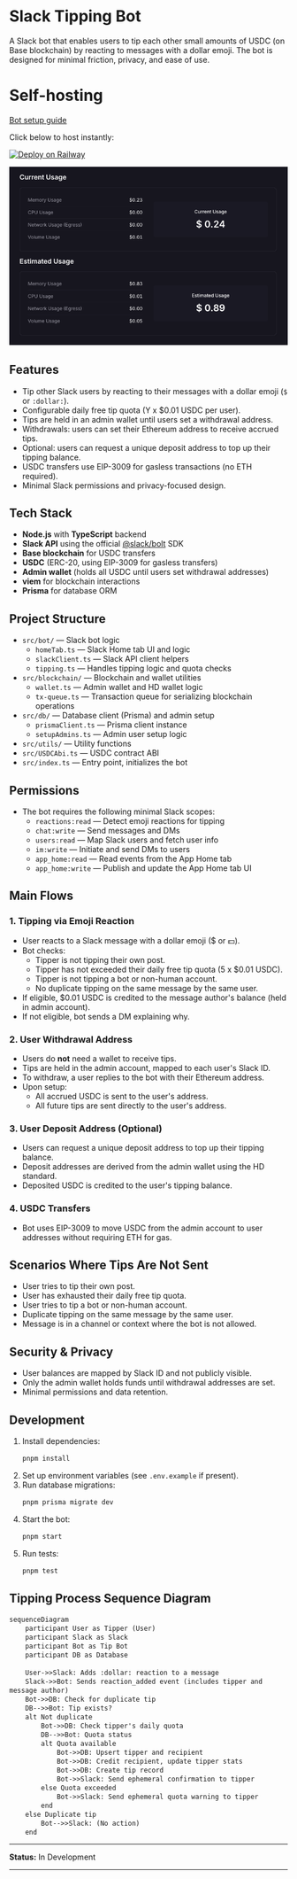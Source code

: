 # Slack Tipping Bot

A Slack bot that enables users to tip each other small amounts of USDC (on Base blockchain) by reacting to messages with a dollar emoji. The bot is designed for minimal friction, privacy, and ease of use.

# Self-hosting

[Bot setup guide](./docs/bot-setup-guide.md)

Click below to host instantly:

[![Deploy on Railway](https://railway.com/button.svg)](https://railway.com/deploy/ZogUZJ?referralCode=fQRD5i)

![Railway Cost Usage](./docs/usage-railway.png)

## Features

- Tip other Slack users by reacting to their messages with a dollar emoji (`$` or `:dollar:`).
- Configurable daily free tip quota (Y x $0.01 USDC per user).
- Tips are held in an admin wallet until users set a withdrawal address.
- Withdrawals: users can set their Ethereum address to receive accrued tips.
- Optional: users can request a unique deposit address to top up their tipping balance.
- USDC transfers use EIP-3009 for gasless transactions (no ETH required).
- Minimal Slack permissions and privacy-focused design.

## Tech Stack

- **Node.js** with **TypeScript** backend
- **Slack API** using the official [@slack/bolt](https://slack.dev/bolt-js/) SDK
- **Base blockchain** for USDC transfers
- **USDC** (ERC-20, using EIP-3009 for gasless transfers)
- **Admin wallet** (holds all USDC until users set withdrawal addresses)
- **viem** for blockchain interactions
- **Prisma** for database ORM

## Project Structure

- `src/bot/` — Slack bot logic
  - `homeTab.ts` — Slack Home tab UI and logic
  - `slackClient.ts` — Slack API client helpers
  - `tipping.ts` — Handles tipping logic and quota checks
- `src/blockchain/` — Blockchain and wallet utilities
  - `wallet.ts` — Admin wallet and HD wallet logic
  - `tx-queue.ts` — Transaction queue for serializing blockchain operations
- `src/db/` — Database client (Prisma) and admin setup
  - `prismaClient.ts` — Prisma client instance
  - `setupAdmins.ts` — Admin user setup logic
- `src/utils/` — Utility functions
- `src/USDCAbi.ts` — USDC contract ABI
- `src/index.ts` — Entry point, initializes the bot

## Permissions

- The bot requires the following minimal Slack scopes:
  - `reactions:read` — Detect emoji reactions for tipping
  - `chat:write` — Send messages and DMs
  - `users:read` — Map Slack users and fetch user info
  - `im:write` — Initiate and send DMs to users
  - `app_home:read` — Read events from the App Home tab
  - `app_home:write` — Publish and update the App Home tab UI

## Main Flows

### 1. Tipping via Emoji Reaction
- User reacts to a Slack message with a dollar emoji ($ or :dollar:).
- Bot checks:
  - Tipper is not tipping their own post.
  - Tipper has not exceeded their daily free tip quota (5 x $0.01 USDC).
  - Tipper is not tipping a bot or non-human account.
  - No duplicate tipping on the same message by the same user.
- If eligible, $0.01 USDC is credited to the message author's balance (held in admin account).
- If not eligible, bot sends a DM explaining why.

### 2. User Withdrawal Address
- Users do **not** need a wallet to receive tips.
- Tips are held in the admin account, mapped to each user's Slack ID.
- To withdraw, a user replies to the bot with their Ethereum address.
- Upon setup:
  - All accrued USDC is sent to the user's address.
  - All future tips are sent directly to the user's address.

### 3. User Deposit Address (Optional)
- Users can request a unique deposit address to top up their tipping balance.
- Deposit addresses are derived from the admin wallet using the HD standard.
- Deposited USDC is credited to the user's tipping balance.

### 4. USDC Transfers
- Bot uses EIP-3009 to move USDC from the admin account to user addresses without requiring ETH for gas.

## Scenarios Where Tips Are Not Sent
- User tries to tip their own post.
- User has exhausted their daily free tip quota.
- User tries to tip a bot or non-human account.
- Duplicate tipping on the same message by the same user.
- Message is in a channel or context where the bot is not allowed.

## Security & Privacy
- User balances are mapped by Slack ID and not publicly visible.
- Only the admin wallet holds funds until withdrawal addresses are set.
- Minimal permissions and data retention.

## Development

1. Install dependencies:
   ```sh
   pnpm install
   ```
2. Set up environment variables (see `.env.example` if present).
3. Run database migrations:
   ```sh
   pnpm prisma migrate dev
   ```
4. Start the bot:
   ```sh
   pnpm start
   ```
5. Run tests:
   ```sh
   pnpm test
   ```

## Tipping Process Sequence Diagram

```mermaid
sequenceDiagram
    participant User as Tipper (User)
    participant Slack as Slack
    participant Bot as Tip Bot
    participant DB as Database

    User->>Slack: Adds :dollar: reaction to a message
    Slack->>Bot: Sends reaction_added event (includes tipper and message author)
    Bot->>DB: Check for duplicate tip
    DB-->>Bot: Tip exists?
    alt Not duplicate
        Bot->>DB: Check tipper's daily quota
        DB-->>Bot: Quota status
        alt Quota available
            Bot->>DB: Upsert tipper and recipient
            Bot->>DB: Credit recipient, update tipper stats
            Bot->>DB: Create tip record
            Bot->>Slack: Send ephemeral confirmation to tipper
        else Quota exceeded
            Bot->>Slack: Send ephemeral quota warning to tipper
        end
    else Duplicate tip
        Bot-->>Slack: (No action)
    end
```

---

**Status:** In Development

---
